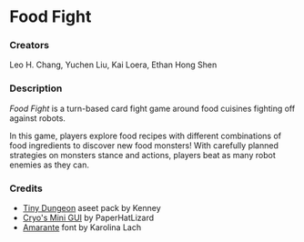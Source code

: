 # Food Fight

### Creators
Leo H. Chang, Yuchen Liu, Kai Loera, Ethan Hong Shen

### Description
_Food Fight_ is a turn-based card fight game around food cuisines fighting off against robots.

In this game, players explore food recipes with different combinations of food ingredients to discover new food monsters! With carefully planned strategies on monsters stance
and actions, players beat as many robot enemies as they can.

### Credits
- [Tiny Dungeon](https://kenney.nl/assets/tiny-dungeon) aseet pack by Kenney
- [Cryo's Mini GUI](https://paperhatlizard.itch.io/cryos-mini-gui) by PaperHatLizard
- [Amarante](https://fonts.google.com/specimen/Amarante/license?query=Amarante) font by Karolina Lach
